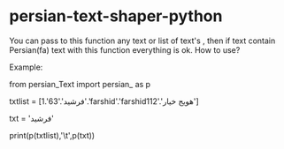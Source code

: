 # persian-text-shaper-python
You can pass to this function any text or list of text's , then if text contain Persian(fa) text with this function  everything is ok.
How to use?

Example:

from persian_Text import persian_ as p

txtlist = [1.'63'.'فرشید'.'farshid'.'farshid112'.'هویج خیار']

txt = 'فرشید'

print(p(txtlist),'\t',p(txt))
